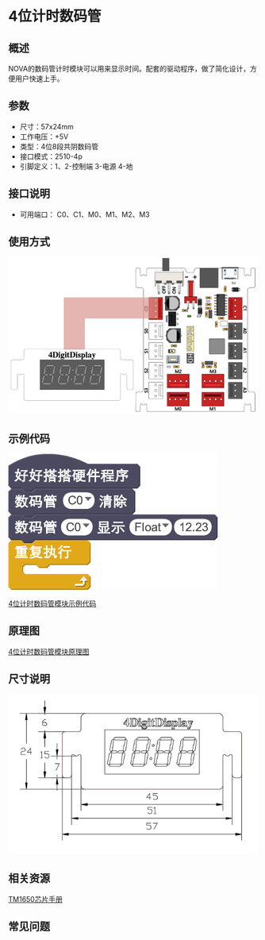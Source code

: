 # 4位计时数码管

## 概述

NOVA的数码管计时模块可以用来显示时间。配套的驱动程序，做了简化设计，方便用户快速上手。

## 参数

* 尺寸：57x24mm
* 工作电压：+5V
* 类型：4位8段共阴数码管
* 接口模式：2510-4p
* 引脚定义：1、2-控制端 3-电源 4-地

## 接口说明

* 可用端口： C0、C1、M0、M1、M2、M3

## 使用方式

![](../../.gitbook/assets/01.png)

## 示例代码

![](../../.gitbook/assets/02.png)

[4位计时数码管模块示例代码](http://www.haohaodada.com/show.php?id=947104)

## 原理图

[4位计时数码管模块原理图](https://github.com/Haohaodada-official/docs/blob/master/jiao-xue-chan-pin/pdf/yuan-li-tu/4位数码管模块.pdf)

## 尺寸说明

![](../../.gitbook/assets/73.png)

## 相关资源

[TM1650芯片手册](https://github.com/Haohaodada-official/docs/blob/master/jiao-xue-chan-pin/pdf/xin-pian-shuo-ming/数码管-TM1650.PDF)

## 常见问题

